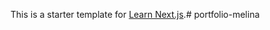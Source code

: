 This is a starter template for [Learn Next.js](https://nextjs.org/learn).#   p o r t f o l i o - m e l i n a  
 